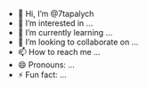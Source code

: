 - 👋 Hi, I’m @7tapalych
- 👀 I’m interested in ...
- 🌱 I’m currently learning ...
- 💞️ I’m looking to collaborate on ...
- 📫 How to reach me ...
- 😄 Pronouns: ...
- ⚡ Fun fact: ...

<!---
7tapalych/7tapalych is a ✨ special ✨ repository because its `README.md` (this file) appears on your GitHub profile.
You can click the Preview link to take a look at your changes.
--->

